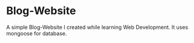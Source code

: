 # Blog-Website
A simple Blog-Website I created while learning Web Development.
It uses mongoose for database.
